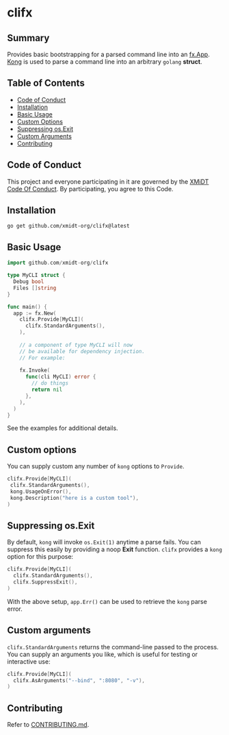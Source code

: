 # clifx

## Summary

Provides basic bootstrapping for a parsed command line into an [fx.App](https://pkg.go.dev/go.uber.org/fx#App). [Kong](https://pkg.go.dev/github.com/alecthomas/kong) is used to parse a command line into an arbitrary `golang` **struct**.

## Table of Contents

- [Code of Conduct](#code-of-conduct)
- [Installation](#installation)
- [Basic Usage](#basic-usage)
- [Custom Options](#custom-options)
- [Suppressing os.Exit](#suppressing-osexit)
- [Custom Arguments](#custom-arguments)
- [Contributing](#contributing)

## Code of Conduct

This project and everyone participating in it are governed by the [XMiDT Code Of Conduct](https://xmidt.io/code_of_conduct/).
By participating, you agree to this Code.

## Installation

```shell
go get github.com/xmidt-org/clifx@latest
```

## Basic Usage

```go
import github.com/xmidt-org/clifx

type MyCLI struct {
  Debug bool
  Files []string
}

func main() {
  app := fx.New(
    clifx.Provide[MyCLI](
      clifx.StandardArguments(),
    ),
  
    // a component of type MyCLI will now
    // be available for dependency injection.
    // For example:
  
    fx.Invoke(
      func(cli MyCLI) error {
        // do things
        return nil
      },
    ),
  )
}
```

See the examples for additional details.

## Custom options

You can supply custom any number of `kong` options to `Provide`.

```go
clifx.Provide[MyCLI](
 clifx.StandardArguments(),
 kong.UsageOnError(),
 kong.Description("here is a custom tool"),
)
```

## Suppressing os.Exit

By default, `kong` will invoke `os.Exit(1)` anytime a parse fails. You can suppress this easily by providing a noop **Exit** function.  `clifx` provides a `kong` option for this purpose:

```go
clifx.Provide[MyCLI](
  clifx.StandardArguments(),
  clifx.SuppressExit(),
)
```

With the above setup, `app.Err()` can be used to retrieve the `kong` parse error.

## Custom arguments

`clifx.StandardArguments` returns the command-line passed to the process. You can supply an arguments you like, which is useful for testing or interactive use:

```go
clifx.Provide[MyCLI](
  clifx.AsArguments("--bind", ":8080", "-v"),
)
```

## Contributing

Refer to [CONTRIBUTING.md](CONTRIBUTING.md).

